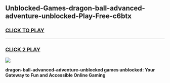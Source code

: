 
## Unblocked-Games-dragon-ball-advanced-adventure-unblocked-Play-Free-c6btx
<h3>
<a href="https://premium76.site?title=dragon-ball-advanced-adventure-unblocked&ref=12A">CLICK TO PLAY</a></h3>
<hr>

<h3>
<a href="https://premium76.site?title=dragon-ball-advanced-adventure-unblocked&ref=12A">CLICK 2 PLAY</a>
  
</h3>

<a href="https://premium76.site?title=dragon-ball-advanced-adventure-unblocked&ref=12A"><img src="https://clearcache.store/games.png"></a>


**dragon-ball-advanced-adventure-unblocked games unblocked: Your Gateway to Fun and Accessible Online Gaming**
